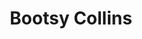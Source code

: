 ---
title: "Bootsy Collins"
summary: "American funk / R&B / rock bassist. Born 26 October 1951 in Cincinnati, Ohio. Before he started his solo career with / without , Bootsy famously played in 's band and . May appear as William \"Bootsy\" Collins, William E. Collins, William Earl Collins, or William Collins on release."
image: "bootsy-collins.jpg"
---